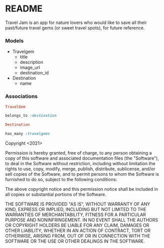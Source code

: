 # README
Travel Jam is an app for nature lovers who would like to save all their past/future 
travel gems (or sweet travel spots), for future reference. 
### Models
- Travelgem
    - title
    - description
    - image_url
    - destination_id
- Destination
    - name

### Associations

```ruby
TravelGem

belongs_to :destination

Destination

has_many :travelgems

```



Copyright <2021>

Permission is hereby granted, free of charge, to any person obtaining a copy of this software and associated documentation files (the "Software"), to deal in the Software without restriction, including without limitation the rights to use, copy, modify, merge, publish, distribute, sublicense, and/or sell copies of the Software, and to permit persons to whom the Software is furnished to do so, subject to the following conditions:

The above copyright notice and this permission notice shall be included in all copies or substantial portions of the Software.

THE SOFTWARE IS PROVIDED "AS IS", WITHOUT WARRANTY OF ANY KIND, EXPRESS OR IMPLIED, INCLUDING BUT NOT LIMITED TO THE WARRANTIES OF MERCHANTABILITY, FITNESS FOR A PARTICULAR PURPOSE AND NONINFRINGEMENT. IN NO EVENT SHALL THE AUTHORS OR COPYRIGHT HOLDERS BE LIABLE FOR ANY CLAIM, DAMAGES OR OTHER LIABILITY, WHETHER IN AN ACTION OF CONTRACT, TORT OR OTHERWISE, ARISING FROM, OUT OF OR IN CONNECTION WITH THE SOFTWARE OR THE USE OR OTHER DEALINGS IN THE SOFTWARE.